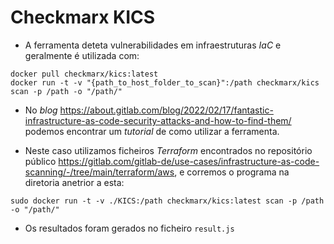 # Checkmarx KICS

- A ferramenta deteta vulnerabilidades em infraestruturas *IaC* e geralmente é utilizada com:
```
docker pull checkmarx/kics:latest
docker run -t -v "{path_to_host_folder_to_scan}":/path checkmarx/kics scan -p /path -o "/path/"
```
- No *blog* https://about.gitlab.com/blog/2022/02/17/fantastic-infrastructure-as-code-security-attacks-and-how-to-find-them/ podemos encontrar um *tutorial* de como utilizar a ferramenta.

- Neste caso utilizamos ficheiros *Terraform* encontrados no repositório público https://gitlab.com/gitlab-de/use-cases/infrastructure-as-code-scanning/-/tree/main/terraform/aws, e corremos o programa na diretoria anetrior a esta:

```
sudo docker run -t -v ./KICS:/path checkmarx/kics:latest scan -p /path -o "/path/"
```

- Os resultados foram gerados no ficheiro `result.js` 
